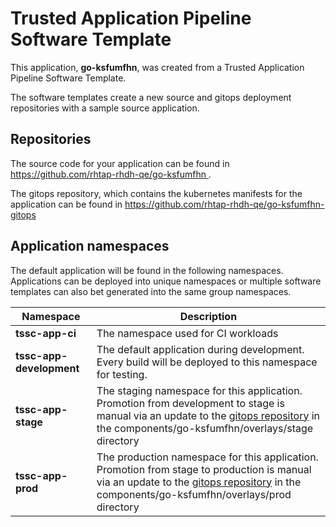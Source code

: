 # Trusted Application Pipeline Software Template

This application, **go-ksfumfhn**, was created from a Trusted Application Pipeline Software Template.

The software templates create a new source and gitops deployment repositories with a sample source application. 

## Repositories

The source code for your application can be found in [https://github.com/rhtap-rhdh-qe/go-ksfumfhn ](https://github.com/rhtap-rhdh-qe/go-ksfumfhn ).
 
The gitops repository, which contains the kubernetes manifests for the application can be found in 
[https://github.com/rhtap-rhdh-qe/go-ksfumfhn-gitops ](https://github.com/rhtap-rhdh-qe/go-ksfumfhn-gitops ) 

## Application namespaces 

The default application will be found in the following namespaces. Applications can be deployed into unique namespaces or multiple software templates can also bet generated into the same group namespaces.  

|  Namespace   |  Description   |  
| -------- | -------- |
| **tssc-app-ci** | The namespace used for CI workloads |
| **tssc-app-development** | The default application during development. Every build will be deployed to this namespace for testing. |
| **tssc-app-stage** | The staging namespace for this application. Promotion from development to stage is manual via an update to the [gitops repository](https://github.com/rhtap-rhdh-qe/go-ksfumfhn-gitops ) in the components/go-ksfumfhn/overlays/stage directory |
| **tssc-app-prod** | The production namespace for this application. Promotion from stage to production is manual via an update to the [gitops repository](https://github.com/rhtap-rhdh-qe/go-ksfumfhn-gitops ) in the components/go-ksfumfhn/overlays/prod directory |